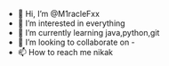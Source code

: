 - 👋 Hi, I’m @M1racleFxx
- 👀 I’m interested in everything
- 🌱 I’m currently learning java,python,git
- 💞️ I’m looking to collaborate on -
- 📫 How to reach me nikak

<!---
M1racleFxx/M1racleFxx is a ✨ special ✨ repository because its `README.md` (this file) appears on your GitHub profile.
You can click the Preview link to take a look at your changes.
--->
